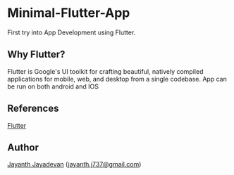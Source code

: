 # Minimal-Flutter-App
First try into App Development using Flutter.
## Why Flutter?
Flutter is Google's UI toolkit for crafting beautiful, natively compiled applications for mobile, web, and desktop from a single codebase.
App can be run on both android and IOS
## References
[Flutter](https://flutter.dev/)
## Author
[Jayanth Jayadevan](https://github.com/jayanthj737) (jayanth.j737@gmail.com)
